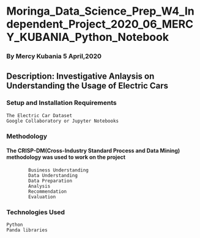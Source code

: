 # Moringa_Data_Science_Prep_W4_Independent_Project_2020_06_MERCY_KUBANIA_Python_Notebook

   ### By Mercy Kubania 5 April,2020

## Description: Investigative Anlaysis on Understanding the Usage of Electric Cars

  ### Setup and Installation Requirements
    The Electric Car Dataset
    Google Collaboratory or Jupyter Notebooks


  ### Methodology
   #### The CRISP-DM(Cross-Industry Standard Process and Data Mining) methodology was used to work on the project
            Business Understanding
            Data Understanding
            Data Preparation
            Analysis
            Recommendation
            Evaluation
  ### Technologies Used
    Python
    Panda libraries
